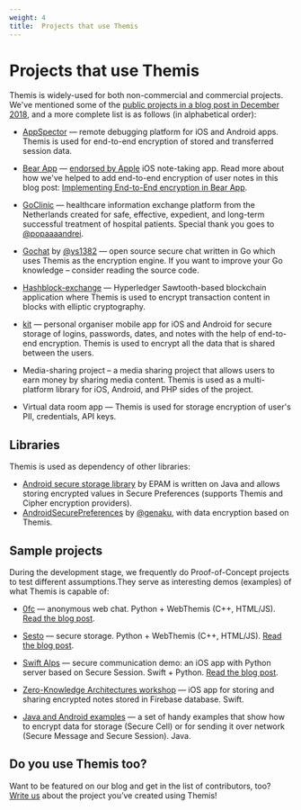 ```yaml
---
weight: 4
title:  Projects that use Themis
---
```


# Projects that use Themis

Themis is widely-used for both non-commercial and commercial projects.
We've mentioned some of the [public projects in a blog post in December 2018](https://www.cossacklabs.com/blog/themis-contributors-and-projects-2018.html),
and a more complete list is as follows (in alphabetical order):

* [AppSpector](https://appspector.com/) —
  remote debugging platform for iOS and Android apps.
  Themis is used for end-to-end encryption of stored and transferred session data.

* [Bear App](https://bear.app/) —
  [endorsed by Apple](https://www.apple.com/ios/app-store/principles-practices/) iOS note-taking app.
  Read more about how we've helped to add end-to-end encryption of user notes
  in this blog post:
  [Implementing End-to-End encryption in Bear App](https://www.cossacklabs.com/blog/end-to-end-encryption-in-bear-app.html).

* [GoClinic](https://goclinic.io/) —
  healthcare information exchange platform from the Netherlands
  created for safe, effective, expedient, and long-term successful treatment of hospital patients.
  Special thank you goes to [@popaaaandrei](https://github.com/popaaaandrei).

* [Gochat](https://github.com/ys1382/gochat) by [@ys1382](https://github.com/ys1382/) —
  open source secure chat written in Go which uses Themis as the encryption engine.
  If you want to improve your Go knowledge – consider reading the source code.

* [Hashblock-exchange](https://github.com/hashblock/hashblock-exchange) —
  Hyperledger Sawtooth-based blockchain application
  where Themis is used to encrypt transaction content in blocks
  with elliptic cryptography.

* [kit](https://kitapp.co.uk/) —
  personal organiser mobile app for iOS and Android
  for secure storage of logins, passwords, dates, and notes
  with the help of end-to-end encryption.
  Themis is used to encrypt all the data that is shared between the users.
  
* Media-sharing project – a media sharing project that allows users to earn money by sharing media content. Themis is used as a multi-platform library for iOS, Android, and PHP sides of the project.

* Virtual data room app —
  Themis is used for storage encryption of user's PII, credentials, API keys.

## Libraries

Themis is used as dependency of other libraries:

* [Android secure storage library](https://github.com/epam/Android-Secure-Storage) by EPAM
  is written on Java and allows storing encrypted values in Secure Preferences
  (supports Themis and Cipher encryption providers).
* [AndroidSecurePreferences](https://github.com/genaku/AndroidSecurePreferences)
  by [@genaku](https://github.com/genaku),
  with data encryption based on Themis.

## Sample projects

During the development stage, we frequently do Proof-of-Concept projects to test different assumptions.They serve as interesting demos (examples) of what Themis is capable of:

* [0fc](https://github.com/cossacklabs/0fc) — anonymous web chat.
  Python + WebThemis (C++, HTML/JS).
  [Read the blog post](https://cossacklabs.com/building-endtoend-webchat.html).

* [Sesto](https://github.com/cossacklabs/sesto) — secure storage.
  Python + WebThemis (C++, HTML/JS).
  [Read the blog post](https://cossacklabs.com/presenting-sesto.html).

* [Swift Alps](https://github.com/cossacklabs/theswiftalpsdemo) — secure communication demo:
  an iOS app with Python server based on Secure Session.
  Swift + Python.
  [Read the blog post](https://speakerdeck.com/vixentael/the-swift-alps-security-workshop).

* [Zero-Knowledge Architectures workshop](https://github.com/vixentael/zka-example) —
  iOS app for storing and sharing encrypted notes stored in Firebase database.
  Swift.

* [Java and Android examples](https://github.com/cossacklabs/themis-java-examples) —
  a set of handy examples that show how to encrypt data for storage (Secure Cell)
  or for sending it over network (Secure Message and Secure Session).
  Java.

## Do you use Themis too?

Want to be featured on our blog and get in the list of contributors, too?
[Write us](mailto:dev@cossacklabs.com) about the project you’ve created using Themis!
